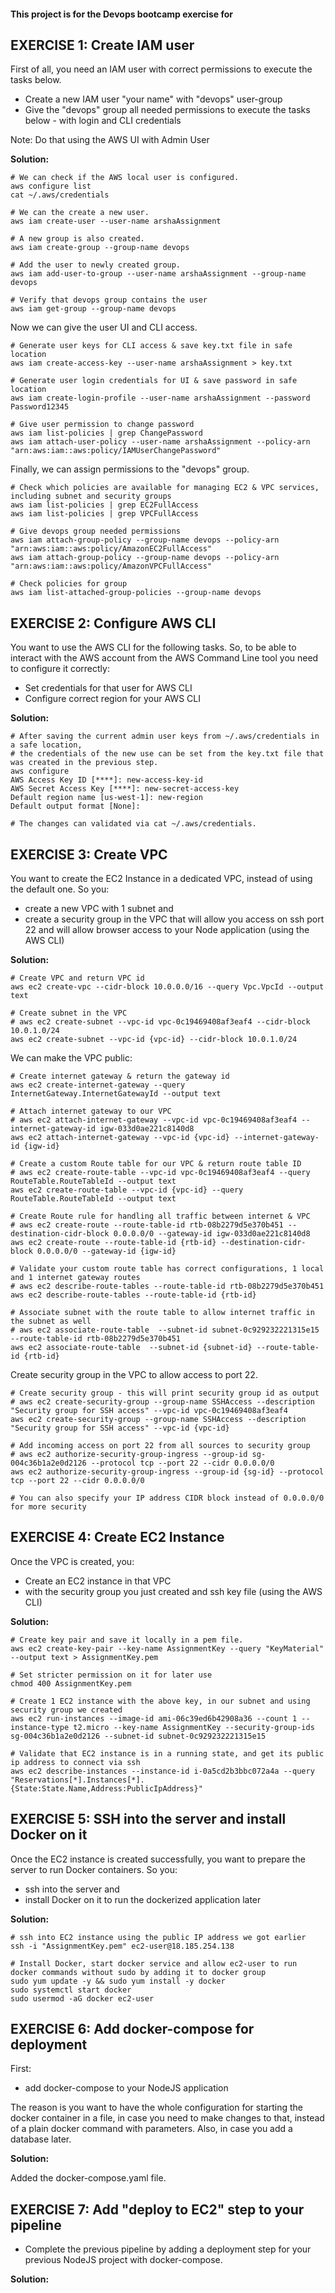 #### This project is for the Devops bootcamp exercise for

## EXERCISE 1: Create IAM user
First of all, you need an IAM user with correct permissions to execute the tasks below.

* Create a new IAM user "your name" with "devops" user-group
* Give the "devops" group all needed permissions to execute the tasks below - with login and CLI credentials


Note: Do that using the AWS UI with Admin User

**Solution:**

    # We can check if the AWS local user is configured.
    aws configure list
    cat ~/.aws/credentials

    # We can the create a new user.
    aws iam create-user --user-name arshaAssignment

    # A new group is also created.
    aws iam create-group --group-name devops

    # Add the user to newly created group.
    aws iam add-user-to-group --user-name arshaAssignment --group-name devops

    # Verify that devops group contains the user
    aws iam get-group --group-name devops

Now we can give the user UI and CLI access.

    # Generate user keys for CLI access & save key.txt file in safe location
    aws iam create-access-key --user-name arshaAssignment > key.txt

    # Generate user login credentials for UI & save password in safe location
    aws iam create-login-profile --user-name arshaAssignment --password Password12345

    # Give user permission to change password
    aws iam list-policies | grep ChangePassword
    aws iam attach-user-policy --user-name arshaAssignment --policy-arn "arn:aws:iam::aws:policy/IAMUserChangePassword"

Finally, we can assign permissions to the "devops" group.

    # Check which policies are available for managing EC2 & VPC services, including subnet and security groups
    aws iam list-policies | grep EC2FullAccess
    aws iam list-policies | grep VPCFullAccess

    # Give devops group needed permissions
    aws iam attach-group-policy --group-name devops --policy-arn "arn:aws:iam::aws:policy/AmazonEC2FullAccess"
    aws iam attach-group-policy --group-name devops --policy-arn "arn:aws:iam::aws:policy/AmazonVPCFullAccess"

    # Check policies for group
    aws iam list-attached-group-policies --group-name devops

## EXERCISE 2: Configure AWS CLI
You want to use the AWS CLI for the following tasks. So, to be able to interact with the AWS account from the AWS Command Line tool you need to configure it correctly:

* Set credentials for that user for AWS CLI
* Configure correct region for your AWS CLI

**Solution:**

    # After saving the current admin user keys from ~/.aws/credentials in a safe location,
    # the credentials of the new use can be set from the key.txt file that was created in the previous step.
    aws configure
    AWS Access Key ID [****]: new-access-key-id
    AWS Secret Access Key [****]: new-secret-access-key
    Default region name [us-west-1]: new-region
    Default output format [None]:

    # The changes can validated via cat ~/.aws/credentials.

## EXERCISE 3: Create VPC
You want to create the EC2 Instance in a dedicated VPC, instead of using the default one. So you:

* create a new VPC with 1 subnet and
* create a security group in the VPC that will allow you access on ssh port 22 and will allow browser access to your Node application
(using the AWS CLI)

**Solution:**

    # Create VPC and return VPC id
    aws ec2 create-vpc --cidr-block 10.0.0.0/16 --query Vpc.VpcId --output text

    # Create subnet in the VPC
    # aws ec2 create-subnet --vpc-id vpc-0c19469408af3eaf4 --cidr-block 10.0.1.0/24
    aws ec2 create-subnet --vpc-id {vpc-id} --cidr-block 10.0.1.0/24 

We can make the VPC public:

    # Create internet gateway & return the gateway id
    aws ec2 create-internet-gateway --query InternetGateway.InternetGatewayId --output text

    # Attach internet gateway to our VPC
    # aws ec2 attach-internet-gateway --vpc-id vpc-0c19469408af3eaf4 --internet-gateway-id igw-033d0ae221c8140d8
    aws ec2 attach-internet-gateway --vpc-id {vpc-id} --internet-gateway-id {igw-id}

    # Create a custom Route table for our VPC & return route table ID
    # aws ec2 create-route-table --vpc-id vpc-0c19469408af3eaf4 --query RouteTable.RouteTableId --output text
    aws ec2 create-route-table --vpc-id {vpc-id} --query RouteTable.RouteTableId --output text

    # Create Route rule for handling all traffic between internet & VPC
    # aws ec2 create-route --route-table-id rtb-08b2279d5e370b451 --destination-cidr-block 0.0.0.0/0 --gateway-id igw-033d0ae221c8140d8
    aws ec2 create-route --route-table-id {rtb-id} --destination-cidr-block 0.0.0.0/0 --gateway-id {igw-id}

    # Validate your custom route table has correct configurations, 1 local and 1 internet gateway routes
    # aws ec2 describe-route-tables --route-table-id rtb-08b2279d5e370b451
    aws ec2 describe-route-tables --route-table-id {rtb-id}

    # Associate subnet with the route table to allow internet traffic in the subnet as well
    # aws ec2 associate-route-table  --subnet-id subnet-0c929232221315e15 --route-table-id rtb-08b2279d5e370b451
    aws ec2 associate-route-table  --subnet-id {subnet-id} --route-table-id {rtb-id}

Create security group in the VPC to allow access to port 22.

    # Create security group - this will print security group id as output
    # aws ec2 create-security-group --group-name SSHAccess --description "Security group for SSH access" --vpc-id vpc-0c19469408af3eaf4
    aws ec2 create-security-group --group-name SSHAccess --description "Security group for SSH access" --vpc-id {vpc-id}

    # Add incoming access on port 22 from all sources to security group
    # aws ec2 authorize-security-group-ingress --group-id sg-004c36b1a2e0d2126 --protocol tcp --port 22 --cidr 0.0.0.0/0
    aws ec2 authorize-security-group-ingress --group-id {sg-id} --protocol tcp --port 22 --cidr 0.0.0.0/0

    # You can also specify your IP address CIDR block instead of 0.0.0.0/0 for more security


## EXERCISE 4: Create EC2 Instance
Once the VPC is created, you:

* Create an EC2 instance in that VPC
* with the security group you just created and ssh key file (using the AWS CLI)

**Solution:**

    # Create key pair and save it locally in a pem file.
    aws ec2 create-key-pair --key-name AssignmentKey --query "KeyMaterial" --output text > AssignmentKey.pem

    # Set stricter permission on it for later use
    chmod 400 AssignmentKey.pem

    # Create 1 EC2 instance with the above key, in our subnet and using security group we created
    aws ec2 run-instances --image-id ami-06c39ed6b42908a36 --count 1 --instance-type t2.micro --key-name AssignmentKey --security-group-ids sg-004c36b1a2e0d2126 --subnet-id subnet-0c929232221315e15

    # Validate that EC2 instance is in a running state, and get its public ip address to connect via ssh
    aws ec2 describe-instances --instance-id i-0a5cd2b3bbc072a4a --query "Reservations[*].Instances[*].{State:State.Name,Address:PublicIpAddress}"

## EXERCISE 5: SSH into the server and install Docker on it
Once the EC2 instance is created successfully, you want to prepare the server to run Docker containers. So you:

* ssh into the server and
* install Docker on it to run the dockerized application later

**Solution:**

    # ssh into EC2 instance using the public IP address we got earlier
    ssh -i "AssignmentKey.pem" ec2-user@18.185.254.138

    # Install Docker, start docker service and allow ec2-user to run docker commands without sudo by adding it to docker group
    sudo yum update -y && sudo yum install -y docker
    sudo systemctl start docker 
    sudo usermod -aG docker ec2-user

## EXERCISE 6: Add docker-compose for deployment
First:

* add docker-compose to your NodeJS application

The reason is you want to have the whole configuration for starting the docker container in a file, in case you need to make changes to that, instead of a plain docker command with parameters. Also, in case you add a database later.

**Solution:**

Added the docker-compose.yaml file.


## EXERCISE 7: Add "deploy to EC2" step to your pipeline
* Complete the previous pipeline by adding a deployment step for your previous NodeJS project with docker-compose.

**Solution:**